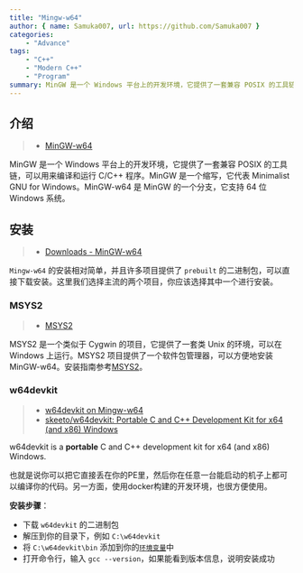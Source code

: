 ```yaml
---
title: "Mingw-w64"
author: { name: Samuka007, url: https://github.com/Samuka007 }
categories:
    - "Advance"
tags:
    - "C++"
    - "Modern C++"
    - "Program"
summary: MinGW 是一个 Windows 平台上的开发环境，它提供了一套兼容 POSIX 的工具链，可以用来编译和运行 C/C++ 程序。MinGW 是一个缩写，它代表 Minimalist GNU for Windows。MinGW-w64 是 MinGW 的一个分支，它支持 64 位 Windows 系统。
---
```


## 介绍

> - [MinGW-w64](https://www.mingw-w64.org/)

MinGW 是一个 Windows 平台上的开发环境，它提供了一套兼容 POSIX 的工具链，可以用来编译和运行 C/C++ 程序。MinGW 是一个缩写，它代表 Minimalist GNU for Windows。MinGW-w64 是 MinGW 的一个分支，它支持 64 位 Windows 系统。

## 安装

> - [Downloads - MinGW-w64](https://www.mingw-w64.org/downloads/)

`Mingw-w64` 的安装相对简单，并且许多项目提供了 `prebuilt` 的二进制包，可以直接下载安装。这里我们选择主流的两个项目，你应该选择其中一个进行安装。

### MSYS2

> - [MSYS2](https://www.msys2.org/)

MSYS2 是一个类似于 Cygwin 的项目，它提供了一套类 Unix 的环境，可以在 Windows 上运行。MSYS2 项目提供了一个软件包管理器，可以方便地安装 MinGW-w64。安装指南参考[MSYS2](https://www.msys2.org/)。

### w64devkit

> - [w64devkit on Mingw-w64](https://www.mingw-w64.org/downloads/#w64devkit)
> - [skeeto/w64devkit: Portable C and C++ Development Kit for x64 (and x86) Windows](https://github.com/skeeto/w64devkit)

w64devkit is a **portable** C and C++ development kit for x64 (and x86) Windows.

也就是说你可以把它直接丢在你的PE里，然后你在任意一台能启动的机子上都可以编译你的代码。另一方面，使用docker构建的开发环境，也很方便使用。

**安装步骤**：

- 下载 `w64devkit` 的二进制包
- 解压到你的目录下，例如 `C:\w64devkit`
- 将 `C:\w64devkit\bin` 添加到你的[`环境变量`]中
- 打开命令行，输入 `gcc --version`，如果能看到版本信息，说明安装成功

[`环境变量`]: ../environment_variable
